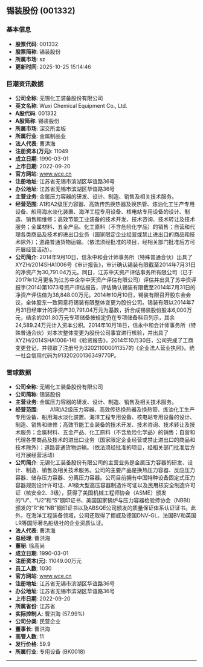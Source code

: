 ## 锡装股份 (001332)

### 基本信息

- **股票代码**: 001332
- **股票简称**: 锡装股份
- **所属市场**: sz
- **更新时间**: 2025-10-25 15:14:46

### 巨潮资讯数据

- **公司全称**: 无锡化工装备股份有限公司
- **英文名称**: Wuxi Chemical Equipment Co., Ltd.
- **A股代码**: 001332
- **A股简称**: 锡装股份
- **所属市场**: 深交所主板
- **所属行业**: 金属制品业
- **法人代表**: 曹洪海
- **注册资本(万元)**: 11049
- **成立日期**: 1990-03-01
- **上市日期**: 2022-09-20
- **官方网站**: www.wce.cn
- **注册地址**: 江苏省无锡市滨湖区华谊路36号
- **办公地址**: 江苏省无锡市滨湖区华谊路36号
- **主营业务**: 金属压力容器的研发、设计、制造、销售及相关技术服务。
- **经营范围**: A1和A2级压力容器、高效传热换热器及换热管、炼油化工生产专用设备、船用海水淡化装置、海洋工程专用设备、核电站专用设备的设计、制造、销售和维修；高效节能工业装备的技术开发、技术咨询、技术转让及技术服务；金属材料、五金产品、化工原料（不含危险化学品）的销售；自营和代理各类商品及技术的进出口业务（国家限定企业经营或禁止进出口的商品和技术除外）；道路普通货物运输。（依法须经批准的项目，经相关部门批准后方可开展经营活动）。
- **公司简介**: 2014年9月10日，信永中和会计师事务所（特殊普通合伙）出具了XYZH/2014SHA1006号《审计报告》，审计确认锡装有限截至2014年7月31日的净资产为30,791.04万元。同日，江苏中天资产评估事务所有限公司（已于2017年12月更名为江苏中企华中天资产评估有限公司）评估并出具了苏中资评报字(2014)第1073号资产评估报告，评估确认锡装有限截至2014年7月31日的净资产评估值为38,848.00万元。2014年10月10日，锡装有限召开股东会会议，全体股东一致同意将锡装有限整体变更为股份公司。锡装有限以2014年7月31日经审计的净资产30,791.04万元为基数，折合成锡装股份股本6,000万元，结余的201.80万元专项储备按规定仍在专项储备科目列示，其余24,589.24万元计入资本公积。2014年10月18日，信永中和会计师事务所（特殊普通合伙）对本次整体变更为股份公司事宜进行核验，并出具了XYZH/2014SHA1006-1号《验资报告》。2014年10月30日，公司完成了工商变更登记，并领取了注册号为320211000011357的《企业法人营业执照》。统一社会信用代码为91320200136349770P。

### 雪球数据

- **公司全称**: 无锡化工装备股份有限公司
- **公司简称**: 锡装股份
- **主营业务**: 金属压力容器的研发、设计、制造、销售及相关技术服务。
- **经营范围**: 　　A1和A2级压力容器、高效传热换热器及换热管、炼油化工生产专用设备、船用海水淡化装置、海洋工程专用设备、核电站专用设备的设计、制造、销售和维修；高效节能工业装备的技术开发、技术咨询、技术转让及技术服务；金属材料、五金产品、化工原料（不含危险化学品）的销售；自营和代理各类商品及技术的进出口业务（国家限定企业经营或禁止进出口的商品和技术除外）；道路普通货物运输。（依法须经批准的项目，经相关部门批准后方可开展经营活动）
- **公司简介**: 无锡化工装备股份有限公司的主营业务是金属压力容器的研发、设计、制造、销售及相关技术服务。公司的主要产品是换热压力容器、反应压力容器、储存压力容器、分离压力容器。公司目前拥有中国特种设备固定式压力容器规则设计许可证、A1级大型高压容器制造许可证以及民用核安全制造许可证（核安全2、3级），获得了美国机械工程师协会（ASME）颁发的“U”、“U2”和“S”钢印证书、美国国家锅炉与压力容器检验师协会（NBBI）颁发的“R”和“NB”钢印证书以及ABSQE公司颁发的质量保证体系认证证书。此外，在海洋工程装备领域，公司还取得了挪威及德国DNV-GL、法国BV和英国LR等国际著名船级社的企业资质认证。
- **法人代表**: 曹洪海
- **总经理**: 曹洪海
- **董秘**: 徐高尚
- **成立日期**: 1990-03-01
- **注册资本(元)**: 11049.00万元
- **员工人数**: 1030
- **官方网站**: www.wce.cn
- **注册地址**: 江苏省无锡市滨湖区华谊路36号
- **办公地址**: 江苏省无锡市滨湖区华谊路36号
- **上市日期**: 2022-09-20
- **所属省份**: 江苏省
- **实际控制人**: 曹洪海 (57.99%)
- **公司分类**: 民营企业
- **董事长**: 曹洪海
- **高管人数**: 11
- **发行价格**: 59.9
- **所属行业**: 专用设备 (BK0018)

---